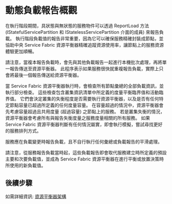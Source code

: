 <properties
   pageTitle="動態負載報告"
   description="資源平衡器的動態負載報告概觀"
   services="service-fabric"
   documentationCenter=".net"
   authors="GaugeField"
   manager="timlt"
   editor=""/>

<tags
   ms.service="Service-Fabric"
   ms.devlang="dotnet"
   ms.topic="article"
   ms.tgt_pltfrm="NA"
   ms.workload="NA"
   ms.date="09/03/2015"
   ms.author="masnider"/>


# 動態負載報告概觀

在執行階段期間，具狀態與無狀態的服務物件可以透過 ReportLoad 方法 (IStatefulServicePartition 和 IStatelessServicePartition 介面的成員) 來報告負載。 執行階段負載值的報告非常重要，因為它可以確保服務精確封裝成節點，並協助中央 Service Fabric 資源平衡器精確追蹤資源使用率，讓節點上的服務資源體驗更加順暢。

請注意，當複本報告負載時，會先與其他負載報告一起進行本機批次處理，再將單一報告傳送至資源平衡器。 此程序表示如果服務很快就重複報告負載，實際上只會將最後一個報告傳送給資源平衡器。

當 Service Fabric 資源平衡器執行時，會檢查所有節點彙總的全部負載資訊，並執行部分檢查。 這些檢查包含叢集資訊清單中所定義的度量平衡臨界值和活動臨界值。 它們會決定叢集的失衡程度是否需要執行資源平衡器，以及是否有任何特定節點容量已超過所定義的任何度量容量。 在容量超過的情況中，資源平衡器會先考慮容量超過且共用度量 (超過容量) 之節點上的服務。 若是叢集失衡的情況，資源平衡器會考慮所有與報告失衡度量之服務度量相關的所有服務。 如果 Service Fabric 資源平衡器判斷有任何情況屬實，即會執行模擬，嘗試尋找更好的服務排列方式。

服務應在負載變更時報告負載，且不自行執行任何彙總或負載報告的平滑處理。

請注意，從服務報告負載當時起，這些負載報告即會取代服務建立時所定義的預設主要和次要負載值，並成為 Service Fabric 資源平衡器在進行平衡或放置決策時所使用的新負載值。




## 後續步驟

如需詳細資訊: [資源平衡器架構](service-fabric-resource-balancer-architecture.md)






